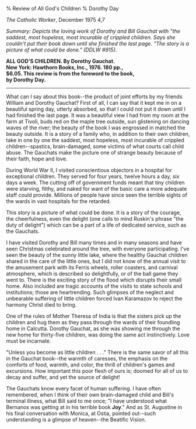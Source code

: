 % Review of All God's Children
% Dorothy Day

*The Catholic Worker*, December 1975 4,7

*Summary: Depicts the loving work of Dorothy and Bill Gauchat with "the
saddest, most hopeless, most incurable of crippled children. Says she
couldn't put their book down until she finished the last page. "The
story is a picture of what could be done." (DDLW \#915).*

**ALL GOD'S CHILDREN. By Dorothy Gauchat. \
New York: Hawthorn Books, Inc., 1976. 180 pp., \
\$6.05. This review is from the foreword to the book, \
by Dorothy Day.**

****

What can I say about this book--the product of joint efforts by my
friends William and Dorothy Gauchat? First of all, I can say that it
kept me in on a beautiful spring day, utterly absorbed, so that I could
not put it down until I had finished the last page. It was a beautiful
view I had from my room at the farm at Tivoli, buds red on the maple
tree outside, sun glistening on dancing waves of the river; the beauty
of the book I was engrossed in matched the beauty outside. It is a story
of a family who, in addition to their own children, take in one by one
the saddest, most hopeless, most incurable of crippled
children--spastics, brain-damaged, some victims of what courts call
child abuse. The Gauchats make the picture one of strange beauty because
of their faith, hope and love.

During World War II, I visited conscientious objectors in a hospital for
exceptional children. They served for four years, twelve hours a day,
six days a week. The cutting off of government funds meant that tiny
children were starving, filthy, and naked for want of the basic care a
more adequate staff could provide. Millions of people have since seen
the terrible sights of the wards in vast hospitals for the retarded.

This story is a picture of what could be done. It is a story of the
courage, the cheerfulness, even the delight (one calls to mind Ruskin's
phrase "the duty of delight") which can be a part of a life of dedicated
service, such as the Gauchats.

I have visited Dorothy and Bill many times and in many seasons and have
seen Christmas celebrated around the tree, with everyone participating.
I've seen the beauty of the sunny little lake, where the healthy Gauchat
children shared in the care of the little ones, but I did not know of
the annual visit to the amusement park with its Ferris wheels, roller
coasters, and carnival atmosphere, which is described so delightfully,
or of the ball game they went to. There is the exciting story of the
flood which disrupts their small home. Also included are tragic accounts
of the visits to state schools and institutions; those are heartrending.
Such glimpses of the neglect and unbearable suffering of little children
forced Ivan Karamazov to reject the harmony Christ died to bring.

One of the rules of Mother Theresa of India is that the sisters pick up
the children and hug them as they pass through the wards of their
foundling home in Calcutta. Dorothy Gauchat, as she was showing me
through the new home for thirty-five children, was doing the same act
instinctively. Love must be incarnate.

"Unless you become as little children . . ." There is the same savor of
all this in the Gauchat book--the warmth of caresses, the emphasis on
the comforts of food, warmth, and color, the thrill of children's games
and excursions. How important this poor flesh of ours is; doomed for all
of us to decay and suffer, and yet the source of delight!

The Gauchats know every facet of human suffering. I have often
remembered, when I think of their own brain-damaged child and Bill's
terminal illness, what Bill said to me once; "I have understood what
Bernanos was getting at in his terrible book **Joy**." And as St.
Augustine in his final conversation with Monica, at Ostia, pointed
out--such understanding is a glimpse of heaven--the Beatific Vision.
